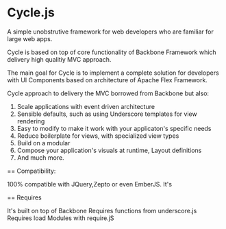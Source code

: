 Cycle.js
========

A simple unobstrutive framework for web developers who are familiar for large web apps.

Cycle is based on top of core functionality of Backbone Framework which delivery high qualitiy MVC approach.

The main goal for Cycle is to implement a complete solution for developers with UI Components based on architecture of
Apache Flex Framework.

Cycle approach to delivery the MVC borrowed from Backbone but also:


<ol>
<li>Scale applications with event driven architecture</li>
<li>Sensible defaults, such as using Underscore templates for view rendering</li>
<li>Easy to modify to make it work with your applicaton's specific needs</li>
<li>Reduce boilerplate for views, with specialized view types</li>
<li>Build on a modular</li>
<li>Compose your application's visuals at runtime, Layout definitions</li>
<li>And much more.</li>
</ol>


== Compatibility:

100% compatible with JQuery,Zepto or even EmberJS. It's 

== Requires

It's built on top of Backbone
Requires functions from underscore.js
Requires load Modules with require.jS
